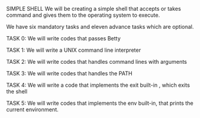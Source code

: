 SIMPLE SHELL We will be creating a simple shell that accepts or takes command and gives them to the operating system to execute.

We have six mandatory tasks and eleven advance tasks which are optional.

TASK 0: We will write codes that passes Betty

TASK 1: We will write a UNIX command line interpreter

TASK 2: We will write codes that handles command lines with arguments

TASK 3: We will write codes that handles the PATH

TASK 4: We will write a code that implements the exit built-in , which exits the shell

TASK 5: We will write codes that implements the env built-in, that prints the current environment.
